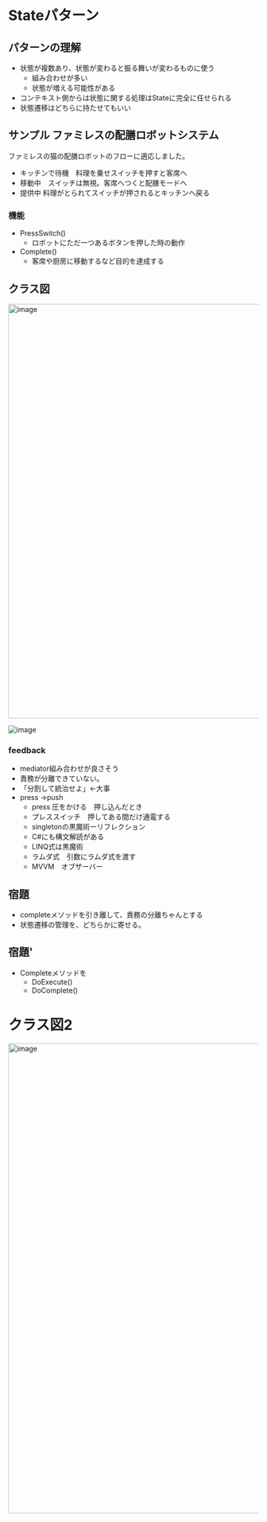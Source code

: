 # Stateパターン
## パターンの理解
- 状態が複数あり、状態が変わると振る舞いが変わるものに使う
	- 組み合わせが多い
	- 状態が増える可能性がある
- コンテキスト側からは状態に関する処理はStateに完全に任せられる
- 状態遷移はどちらに持たせてもいい

## サンプル ファミレスの配膳ロボットシステム
ファミレスの猫の配膳ロボットのフローに適応しました。
- キッチンで待機　料理を乗せスイッチを押すと客席へ
- 移動中　スイッチは無視。客席へつくと配膳モードへ
- 提供中 料理がとられてスイッチが押されるとキッチンへ戻る

### 機能
- PressSwitch()
  - ロボットにただ一つあるボタンを押した時の動作
- Complete()
  - 客席や厨房に移動するなど目的を達成する

## クラス図
<img width="833" alt="image" src="https://github.com/user-attachments/assets/dc5cb806-12f7-4e36-820e-6ef2164587c3" />

![image](https://github.com/user-attachments/assets/339c7d40-f038-487c-b7fc-cf6fdfe364ef)


### feedback
- mediator組み合わせが良さそう
- 責務が分離できていない。
- 「分割して統治せよ」←大事
- press →push
  - press 圧をかける　押し込んだとき
  - プレススイッチ　押してある間だけ通電する
  - singletonの黒魔術ーリフレクション
  - C#にも構文解読がある
  - LINQ式は黒魔術
  - ラムダ式　引数にラムダ式を渡す
  - MVVM　オブザーバー

## 宿題
- completeメソッドを引き離して、責務の分離ちゃんとする
- 状態遷移の管理を、どちらかに寄せる。

## 宿題'
- Completeメソッドを
  - DoExecute()
  - DoComplete()

# クラス図2
<img width="945" alt="image" src="https://github.com/user-attachments/assets/5b1f2e06-4048-4bf4-9f4a-20b07e245c7b" />
